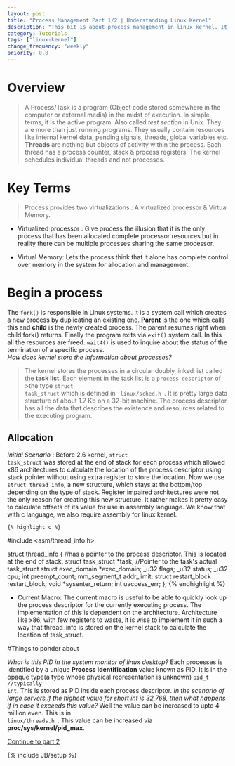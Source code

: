 ```yaml
---
layout: post
title: "Process Management Part 1/2 | Understanding Linux Kernel"
description: "This bit is about process management in linux kernel. It is important to study this before moving on."
category: Tutorials
tags: ["linux-kernel"]
change_frequency: "weekly"
priority: 0.8
---
```


# Overview

>A Process/Task is a program (Object code stored somewhere in the computer or external media) in the midst of execution. In simple terms, it is the active program.
>Also called *test section* in Unix. They are more than just running programs. They usually contain resources like internal kernel data, pending signals, threads, global variables etc.
>**Threads** are nothing but objects of activity within the process. Each thread has a process counter, stack & process registers.
>The kernel schedules individual threads and not processes.

# Key Terms

>Process provides two virtualizations : A virtualized processor & Virtual Memory.				

* Virtualized processor : Give process the illusion that it is the only process that has been allocated complete processor resources but in reality there can be multiple processes sharing the same processor.							

* Virtual Memory:  Lets the process think that it alone has complete control over memory in the system for allocation and management.						

# Begin a process
The <code>fork()</code> is responsible in Linux systems. It is a system call which creates a new process by duplicating an existing one. **Parent** is the one which calls this and **child** is the newly created process. The parent resumes right when child fork() returns. Finally the program exits via <code>exit()</code> system call. In this all the resources are freed. <code>wait4()</code> is used to inquire about the status of the termination of a specific process.			
*How does kernel store the information about processes?*
>The kernel stores the processes in a circular doubly linked list called the **task list**. Each element in the task list is a <code>process descriptor</code> of >the type <code>struct task_struct</code> which is defined in <code> linux/sched.h </code>. It is pretty large data structure of about 1.7 Kb on a 32-bit machine.
>The process descriptor has all the data that describes the existence and resources related to the executing program. 				

## Allocation

*Initial Scenario* : Before 2.6 kernel, <code>struct task_struct</code> was stored at the end of stack for each process which allowed x86 architectures to calculate the location of the process descriptor using stack pointer without using extra register to store the location. Now we use <code>struct thread_info</code>, a new structure, which stays at the bottom/top depending on the type of stack. Register impaired architectures were not the only reason for creating this new structure. It rather makes it pretty easy to calculate offsets of its value for use in assembly language. We know that with c language, we also require assembly for linux kernel.									

	{% highlight c %}
#include <asm/thread_info.h>

struct thread_info {	 //has a pointer to the process descriptor. This is located at the end of stack.
	struct task_struct *task; //Pointer to the task's actual task_struct
	struct exec_domain *exec_domain;
	_u32 flags;
	_u32 status;
	_u32 cpu;
	int preempt_count;
	mm_segment_t addr_limit;
	struct restart_block restart_block;
	void *sysenter_return;
	int uaccess_err;
};
	{% endhighlight %}

* Current Macro: The current macro is useful to be able to quickly look up the process descriptor for the currently executing process. The implementation of this is dependent on the architecture. Architecture like x86, with few registers to waste, it is wise to implement it in such a way that thread_info is stored on the kernel stack to calculate the location of task_struct.						

#Things to ponder about

*What is this PID in the system monitor of linux desktop?*
Each processes is identified by a unique **Process Identification** value known as PID. It is in the opaque type(a type whose physical representation is unknown) <code>pid_t //typically int</code>. This is stored as PID inside each process descriptor.
*In the scenario of large servers,if the highest value for short int is 32,768, then what happens if in case it exceeds this value?*
Well the value can be increased to upto 4 million even. This is in <code> linux/threads.h </code>. This value can be increased via **proc/sys/kernel/pid_max**.				


[Continue to part 2](http://bhavyanshu.github.io/tutorials/process-management-part-2/10/30/2013/)

{% include JB/setup %}

